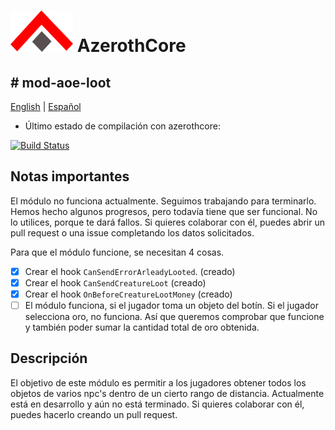 # ![logo](https://raw.githubusercontent.com/azerothcore/azerothcore.github.io/master/images/logo-github.png) AzerothCore

## # mod-aoe-loot

[English](README.md) | [Español](README_ES.md)

- Último estado de compilación con azerothcore:

[![Build Status](https://github.com/azerothcore/mod-aoe-loot/workflows/core-build/badge.svg?branch=master&event=push)](https://github.com/azerothcore/mod-aoe-loot)

## Notas importantes

El módulo no funciona actualmente. Seguimos trabajando para terminarlo. Hemos hecho algunos progresos, pero todavía tiene que ser funcional. No lo utilices, porque te dará fallos. Si quieres colaborar con él, puedes abrir un pull request o una issue completando los datos solicitados.

Para que el módulo funcione, se necesitan 4 cosas.
- [x] Crear el hook `CanSendErrorArleadyLooted`. (creado)
- [x] Crear el hook `CanSendCreatureLoot` (creado)
- [x] Crear el hook `OnBeforeCreatureLootMoney` (creado)
- [ ] El módulo funciona, si el jugador toma un objeto del botín. Si el jugador selecciona oro, no funciona. Así que queremos comprobar que funcione y también poder sumar la cantidad total de oro obtenida.

## Descripción

El objetivo de este módulo es permitir a los jugadores obtener todos los objetos de varios npc's dentro de un cierto rango de distancia. Actualmente está en desarrollo y aún no está terminado. Si quieres colaborar con él, puedes hacerlo creando un pull request.
